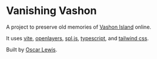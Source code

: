 # Vanishing Vashon

A project to preserve old memories of [Vashon Island](https://en.wikipedia.org/wiki/Vashon%2C_Washington) online.

It uses [vite](https://vitejs.dev/), [openlayers](https://openlayers.org/), [spl.js](https://github.com/jvail/spl.js), [typescript](https://www.typescriptlang.org/), and [tailwind css](https://tailwindcss.com/).

Built by [Oscar Lewis](https://oscarlewis.dev/).
